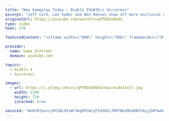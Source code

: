 ```yaml
---
title: "New Gameplay Today – Diablo IV&#39;s Sorceress"
excerpt: "Jeff Cork, Leo Vader and Ben Reeves show off more exclusive gameplay of Diablo IV, which can be viewed without commentary at ..."
originalUrl: https://youtube.com/watch?v=qPTOEGU04X4
type: video
heat: 278

featuredContent: "<iframe width=\"800\" height=\"500\" frameborder=\"0\" src=\"https://www.youtube.com/embed/qPTOEGU04X4\" allow=\"accelerometer; autoplay; encrypted-media; gyroscope; picture-in-picture\" allowfullscreen></iframe>"

provider:
  name: Game Informer
  domain: youtube.com

topics:
  - Diablo 4
  - Sorceress

images:
  - url: https://i.ytimg.com/vi/qPTOEGU04X4/maxresdefault.jpg
    width: 1280
    height: 720
    isCached: true

secured: "WsRsM7pa+sjRXJBLH5sW+3bgR9tWcyP1bSOGiJR0TNe1MeeRNfobyjZmP4wbdSga8NEGnc2Q+umX+zMy7pgU5agM6JHM/wIIvVqFbXfD9L9zdKHkajdIKabTrnwN5uzEpKe36bTF8V2mflTXMmRopbX4Vxw3Cq0gLRnSGdGvl0jAD7YsqL5Ikr5heHnvrBqzwyKxCY6aQSgjqJSawiAgpXYhpuVu4AcjNVTTnLbbym4WmW8QGSQTOX90T40tKZLgtXBnGu0jB2lChH9b/JcSG9tzWMJeAZZuKF6g1joZH7RtrG+gzyBeexMqRt2HerzKHyKelJPV5CJzpzUERsFoU1cdgRaimaClwuVwoTOEjeyv0OppzToDCkZp8uW6mJ2qn2+R+3RvOgdis9fYAxwQGw==;CaGhDp3zCnReBy1yna2i3Q=="
---
```


